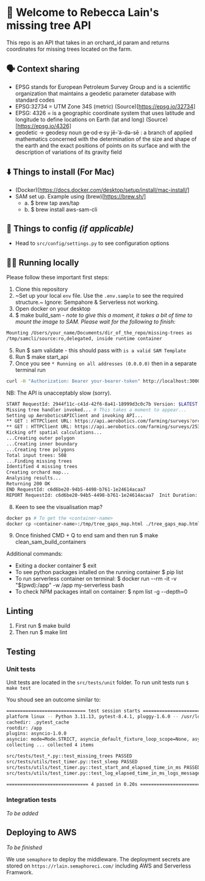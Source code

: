 # 🌳 Welcome to Rebecca Lain's missing tree API

This repo is an API that takes in an orchard_id param and returns coordinates for missing trees located on the farm.

## 🗣️ Context sharing

- EPSG stands for European Petroleum Survey Group and is a scientific organization that maintains a geodetic parameter database with standard codes
- EPSG:32734 = UTM Zone 34S (metric) (Source)[https://epsg.io/32734]
- EPSG: 4326 = is a geographic coordinate system that uses latitude and longitude to define locations on Earth (lat and long) (Source)[https://epsg.io/4326]
- geodetic -> geodesy noun ge·​od·​e·​sy jē-ˈä-də-sē : a branch of applied mathematics concerned with the determination of the size and shape of the earth and the exact positions of points on its surface and with the description of variations of its gravity field

## ⬇️ Things to install (For Mac)

- (Docker)[https://docs.docker.com/desktop/setup/install/mac-install/]
- SAM set up. Example using (brew)[https://brew.sh/]
  - a. $ brew tap aws/tap
  - b. $ brew install aws-sam-cli

## 🔢 Things to config _(if applicable)_

- Head to `src/config/settings.py` to see configuration options

## 👩‍💻 Running locally

Please follow these important first steps:

1. Clone this repository
2. ~Set up your local `env` file. Use the `.env.sample` to see the required structure.~ Ignore: Sempahore & Serverless not working. 
3. Open docker on your desktop
4. $ make build_sam - _note to give this a moment, it takes a bit of time to mount the image to SAM. Please wait for the following to finish:_
```bash
Mounting /Users/your_name/Documents/dir_of_the_repo/missing-trees as                       
/tmp/samcli/source:ro,delegated, inside runtime container  
```
5. Run $ sam validate - this should pass with `is a valid SAM Template`
6. Run $ make start_api
7. Once you see `* Running on all addresses (0.0.0.0)` then in a separate terminal run 
```bash
curl -H "Authorization: Bearer your-bearer-token" http://localhost:3000/orchard/your_orchard_id
```

NB: The API is unacceptably slow (sorry).
```bash
START RequestId: 2944f11c-c41d-42f6-8a41-18999d3c0c7b Version: $LATEST
Missing tree handler invoked... # This takes a moment to appear...
Setting up AeroboticsAPIClient and invoking API...
** GET : HTTPClient URL: https://api.aerobotics.com/farming/surveys?orchard_id=216269
** GET : HTTPClient URL: https://api.aerobotics.com/farming/surveys/25319/tree_surveys/
Kicking off spatial calculations...
...Creating outer polygon
...Creating inner boundary
...Creating tree polygons
Total input trees: 508
...Finding missing trees
Identified 4 missing trees
Creating orchard map...
Analysing results...
Returning 200 OK
END RequestId: c6d6be20-94b5-4498-b761-1e24614acaa7
REPORT RequestId: c6d6be20-94b5-4498-b761-1e24614acaa7  Init Duration: 1.55 ms  Duration: 241573.03 ms     Billed Duration: 241574 ms      Memory Size: 128 MB     Max Memory Used: 128 MB
```
8. Keen to see the visualisation map? 
```bash
docker ps # To get the <container-name>
docker cp <container-name>:/tmp/tree_gaps_map.html ./tree_gaps_map.html
```
9. Once finished CMD + Q to end sam and then run $ make clean_sam_build_containers


Additional commands:
- Exiting a docker container $ exit
- To see python packages intalled on the running container $ pip list
- To run serverless container on terminal: $ docker run --rm -it -v "$(pwd):/app" -w /app my-serverless bash
- To check NPM packages intall on container: $ npm list -g --depth=0

## Linting

1. First run $ make build
2. Then run $ make lint

## Testing

### Unit tests

Unit tests are located in the `src/tests/unit` folder.
To run unit tests run `$ make test`

You shoud see an outcome similar to:

```bash
============================= test session starts ==============================
platform linux -- Python 3.11.13, pytest-8.4.1, pluggy-1.6.0 -- /usr/local/bin/python3.11
cachedir: .pytest_cache
rootdir: /app
plugins: asyncio-1.0.0
asyncio: mode=Mode.STRICT, asyncio_default_fixture_loop_scope=None, asyncio_default_test_loop_scope=function
collecting ... collected 4 items

src/tests/test_*.py::test_missing_trees PASSED                           [ 25%]
src/tests/utils/test_timer.py::test_sleep PASSED                         [ 50%]
src/tests/utils/test_timer.py::test_start_and_elapsed_time_in_ms PASSED  [ 75%]
src/tests/utils/test_timer.py::test_log_elapsed_time_in_ms_logs_message PASSED [100%]

============================== 4 passed in 0.20s ===============================
```

### Integration tests

_To be added_

## Deploying to AWS

_To be finished_

We use `semaphore` to deploy the middleware. The deployment secrets are stored on `https://rlain.semaphoreci.com/` including AWS and Serverless Framwork.

